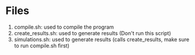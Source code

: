 # Files
1. compile.sh: used to compile the program
2. create_results.sh: used to generate results (Don't run this script)
3. simulations.sh: used to generate results (calls create_results, make sure to run compile.sh first)
